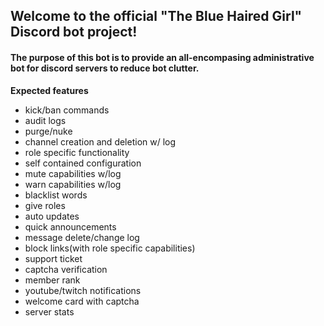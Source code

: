## Welcome to the official "The Blue Haired Girl" Discord bot project!

#### The purpose of this bot is to provide an all-encompasing administrative bot for discord servers to reduce bot clutter.

**Expected features**

- kick/ban commands
- audit logs
- purge/nuke
- channel creation and deletion w/ log
- role specific functionality
- self contained configuration
- mute capabilities w/log
- warn capabilities w/log
- blacklist words
- give roles 
- auto updates
- quick announcements
- message delete/change log
- block links(with role specific capabilities)
- support ticket
- captcha verification
- member rank
- youtube/twitch notifications
- welcome card with captcha
- server stats
